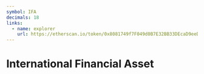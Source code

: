 ```yaml
---
symbol: IFA
decimals: 18
links:
  - name: explorer
    url: https://etherscan.io/token/0x8081749f7F049d0B7E32BB33DEcaD9eeD96693D5
---
```


# International Financial Asset

